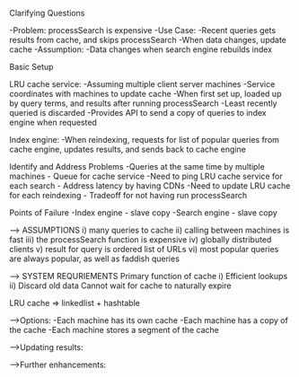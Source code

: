 Clarifying Questions

-Problem: processSearch is expensive
-Use Case: 
  -Recent queries gets results from cache, and skips processSearch
  -When data changes, update cache
-Assumption:
  -Data changes when search engine rebuilds index

Basic Setup

LRU cache service:
-Assuming multiple client server machines
-Service coordinates with machines to update cache
-When first set up, loaded up by query terms, and results after running processSearch
-Least recently queried is discarded
-Provides API to send a copy of queries to index engine when requested

Index engine:
-When reindexing, requests for list of popular queries from cache engine, updates results, and sends back to cache engine

Identify and Address Problems
-Queries at the same time by multiple machines - Queue for cache service
-Need to ping LRU cache service for each search - 
  Address latency by having CDNs
-Need to update LRU cache for each reindexing - 
  Tradeoff for not having run processSearch

Points of Failure
  -Index engine - slave copy
  -Search engine - slave copy

--> ASSUMPTIONS
i)   many queries to cache
ii)  calling between machines is fast
iii) the processSearch function is expensive
iv)  globally distributed clients
v)   result for query is ordered list of URLs
vi)  most popular queries are always popular, as well as faddish queries

--> SYSTEM REQURIEMENTS
Primary function of cache
i)  Efficient lookups
ii) Discard old data
Cannot wait for cache to naturally expire

LRU cache => linkedlist + hashtable

-->Options:
-Each machine has its own cache
-Each machine has a copy of the cache
-Each machine stores a segment of the cache

-->Updating results:

-->Further enhancements:


